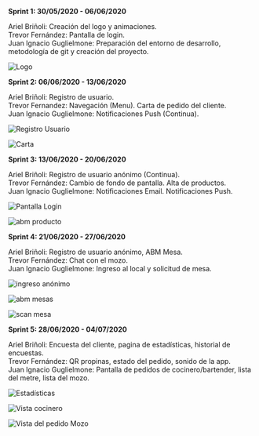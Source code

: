 
<strong>Sprint 1: 30/05/2020 - 06/06/2020</strong>

Ariel Briñoli: Creación del logo y animaciones. <br>
Trevor Fernández: Pantalla de login. <br>
Juan Ignacio Guglielmone: Preparación del entorno de desarrollo, metodología de git y creación del proyecto.

![Logo](https://firebasestorage.googleapis.com/v0/b/tpfinalpps-3f07f.appspot.com/o/imagenesClientes%2Ficon.png?alt=media&token=eeccd86d-233a-47bf-9d98-1cb4da73cb5a)



<strong>Sprint 2: 06/06/2020 - 13/06/2020</strong>

Ariel Briñoli: Registro de usuario. <br>
Trevor Fernandez: Navegación (Menu). Carta de pedido del cliente. <br>
Juan Ignacio Guglielmone: Notificaciones Push (Continua).

![Registro Usuario](https://firebasestorage.googleapis.com/v0/b/tpfinalpps-3f07f.appspot.com/o/imagenesReadme/registro%20usuario.jpeg?alt=media&token=ce8f4c62-a4a2-40d2-b89b-45d2bddfb85a)

![Carta](https://firebasestorage.googleapis.com/v0/b/tpfinalpps-3f07f.appspot.com/o/imagenesReadme/carta.jpeg?alt=media&token=6f147dc6-a395-49f9-9a73-62de8f01028f)

<strong>Sprint 3: 13/06/2020 - 20/06/2020</strong>

Ariel Briñoli: Registro de usuario anónimo (Continua). <br>
Trevor Fernández: Cambio de fondo de pantalla. Alta de productos. <br>
Juan Ignacio Guglielmone: Notificaciones Email. Notificaciones Push.

![Pantalla Login](https://firebasestorage.googleapis.com/v0/b/tpfinalpps-3f07f.appspot.com/o/imagenesReadme%2FpantallaLogin.jpg?alt=media&token=afbd9857-d5ab-4e13-b073-309008a2cd5c)

![abm producto](https://firebasestorage.googleapis.com/v0/b/tpfinalpps-3f07f.appspot.com/o/imagenesReadme/abm%20producto.jpeg?alt=media&token=bb9f84f8-52c9-4489-92b7-e023e46b55b2)

<strong>Sprint 4: 21/06/2020 - 27/06/2020</strong>

Ariel Briñoli: Registro de usuario anónimo, ABM Mesa. <br>
Trevor Fernández: Chat con el mozo. <br>
Juan Ignacio Guglielmone: Ingreso al local y solicitud de mesa.

![ingreso anónimo](https://firebasestorage.googleapis.com/v0/b/tpfinalpps-3f07f.appspot.com/o/imagenesReadme/ingreso%20anonimo.jpeg?alt=media&token=ffcf8366-46be-45d5-8455-d4f748b3584b)

![abm mesas](https://firebasestorage.googleapis.com/v0/b/tpfinalpps-3f07f.appspot.com/o/imagenesReadme/abm%20mesas.jpeg?alt=media&token=ba054013-3967-49d1-8842-a22c0ff66ddd)

![scan mesa](https://firebasestorage.googleapis.com/v0/b/tpfinalpps-3f07f.appspot.com/o/imagenesReadme/scan%20mesa.jpeg?alt=media&token=cabe537b-3cc7-4b62-a971-7feb3bcec1ba)

<strong>Sprint 5: 28/06/2020 - 04/07/2020</strong>

Ariel Briñoli: Encuesta del cliente, pagina de estadísticas, historial de encuestas. <br>
Trevor Fernández: QR propinas, estado del pedido, sonido de la app. <br>
Juan Ignacio Guglielmone: Pantalla de pedidos de cocinero/bartender, lista del metre, lista del mozo.

![Estadísticas](https://firebasestorage.googleapis.com/v0/b/tpfinalpps-3f07f.appspot.com/o/imagenesReadme/estadisticas.jpeg?alt=media&token=e0af5f35-8218-4ddd-b414-d0f49be6110f)

![Vista cocinero](https://firebasestorage.googleapis.com/v0/b/tpfinalpps-3f07f.appspot.com/o/imagenesReadme/pedido%20cocinero.jpeg?alt=media&token=2d7b822c-436d-437d-beee-10e047685dbb)

![Vista del pedido Mozo](https://firebasestorage.googleapis.com/v0/b/tpfinalpps-3f07f.appspot.com/o/imagenesReadme/vista%20pedidos%20mozo.jpeg?alt=media&token=96af39fc-0da6-4255-a7f6-14362eeb48a1)
